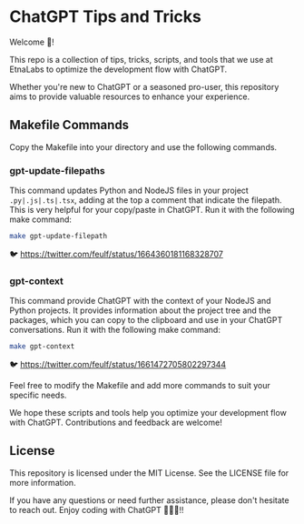 # ChatGPT Tips and Tricks

Welcome 👋!

This repo is a collection of tips, tricks, scripts, and tools that we use at EtnaLabs to optimize the development flow
with ChatGPT.

Whether you're new to ChatGPT or a seasoned pro-user, this repository aims to provide valuable resources to enhance your
experience.

## Makefile Commands
Copy the Makefile into your directory and use the following commands.

### gpt-update-filepaths
This command updates Python and NodeJS files in your project `.py|.js|.ts|.tsx`, 
adding at the top a comment that indicate the filepath. This is very helpful for your copy/paste in ChatGPT. Run it with the following make command:
```bash
make gpt-update-filepath
```
🐦 https://twitter.com/feulf/status/1664360181168328707

### gpt-context
This command provide ChatGPT with the context of your NodeJS and Python projects. It provides information
about the project tree and the packages, which you can copy to the clipboard and use in your ChatGPT conversations.  Run it with the following make command:
  ```bash
  make gpt-context
  ```
🐦 https://twitter.com/feulf/status/1661472705802297344


Feel free to modify the Makefile and add more commands to suit your specific needs.

We hope these scripts and tools help you optimize your development flow with ChatGPT. Contributions and feedback are
welcome!

## License

This repository is licensed under the MIT License. See the LICENSE file for more information.

If you have any questions or need further assistance, please don't hesitate to reach out. Enjoy coding with ChatGPT 🤖🦾🚀!!